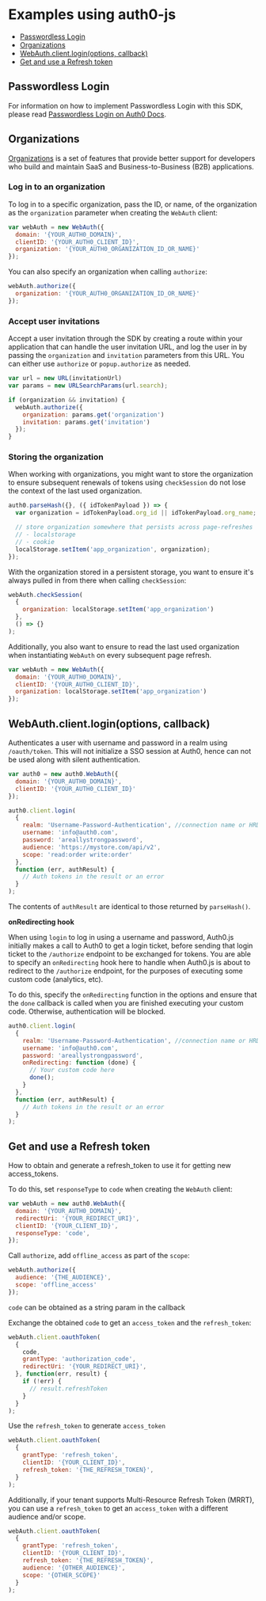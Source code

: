 # Examples using auth0-js

- [Passwordless Login](#passwordless-login)
- [Organizations](#organizations)
- [WebAuth.client.login(options, callback)](#webauthclientloginoptions-callback)
- [Get and use a Refresh token](#get-and-use-a-refresh-token)

## Passwordless Login

For information on how to implement Passwordless Login with this SDK, please read [Passwordless Login on Auth0 Docs](https://auth0.com/docs/libraries/auth0js#passwordless-login).

## Organizations

[Organizations](https://auth0.com/docs/organizations) is a set of features that provide better support for developers who build and maintain SaaS and Business-to-Business (B2B) applications.

### Log in to an organization

To log in to a specific organization, pass the ID, or name, of the organization as the `organization` parameter when creating the `WebAuth` client:

```js
var webAuth = new WebAuth({
  domain: '{YOUR_AUTH0_DOMAIN}',
  clientID: '{YOUR_AUTH0_CLIENT_ID}',
  organization: '{YOUR_AUTH0_ORGANIZATION_ID_OR_NAME}'
});
```

You can also specify an organization when calling `authorize`:

```js
webAuth.authorize({
  organization: '{YOUR_AUTH0_ORGANIZATION_ID_OR_NAME}'
});
```

### Accept user invitations

Accept a user invitation through the SDK by creating a route within your application that can handle the user invitation URL, and log the user in by passing the `organization` and `invitation` parameters from this URL. You can either use `authorize` or `popup.authorize` as needed.

```js
var url = new URL(invitationUrl)
var params = new URLSearchParams(url.search);

if (organization && invitation) {
  webAuth.authorize({
    organization: params.get('organization')
    invitation: params.get('invitation')
  });
}
```

### Storing the organization

When working with organizations, you might want to store the organization to ensure subsequent renewals of tokens using `checkSession` do not lose the context of the last used organization.

```js
auth0.parseHash({}, ({ idTokenPayload }) => {
  var organization = idTokenPayload.org_id || idTokenPayload.org_name;

  // store organization somewhere that persists across page-refreshes
  // - localstorage
  // - cookie
  localStorage.setItem('app_organization', organization);
});
```

With the organization stored in a persistent storage, you want to ensure it's always pulled in from there when calling `checkSession`:

```js
webAuth.checkSession(
  {
    organization: localStorage.setItem('app_organization')
  },
  () => {}
);
```

Additionally, you also want to ensure to read the last used organization when instantiating `WebAuth` on every subsequent page refresh.

```js
var webAuth = new WebAuth({
  domain: '{YOUR_AUTH0_DOMAIN}',
  clientID: '{YOUR_AUTH0_CLIENT_ID}',
  organization: localStorage.setItem('app_organization')
});
```

## WebAuth.client.login(options, callback)

Authenticates a user with username and password in a realm using `/oauth/token`. This will not initialize a SSO session at Auth0, hence can not be used along with silent authentication.

```js
var auth0 = new auth0.WebAuth({
  domain: '{YOUR_AUTH0_DOMAIN}',
  clientID: '{YOUR_AUTH0_CLIENT_ID}'
});

auth0.client.login(
  {
    realm: 'Username-Password-Authentication', //connection name or HRD domain
    username: 'info@auth0.com',
    password: 'areallystrongpassword',
    audience: 'https://mystore.com/api/v2',
    scope: 'read:order write:order'
  },
  function (err, authResult) {
    // Auth tokens in the result or an error
  }
);
```

The contents of `authResult` are identical to those returned by `parseHash()`.

**onRedirecting hook**

When using `login` to log in using a username and password, Auth0.js initially makes a call to Auth0 to get a login ticket, before sending that login ticket to the `/authorize` endpoint to be exchanged for tokens. You are able to specify an `onRedirecting` hook here to handle when Auth0.js is about to redirect to the `/authorize` endpoint, for the purposes of executing some custom code (analytics, etc).

To do this, specify the `onRedirecting` function in the options and ensure that the `done` callback is called when you are finished executing your custom code. Otherwise, authentication will be blocked.

```js
auth0.client.login(
  {
    realm: 'Username-Password-Authentication', //connection name or HRD domain
    username: 'info@auth0.com',
    password: 'areallystrongpassword',
    onRedirecting: function (done) {
      // Your custom code here
      done();
    }
  },
  function (err, authResult) {
    // Auth tokens in the result or an error
  }
);
```

## Get and use a Refresh token

How to obtain and generate a refresh_token to use it for getting new access_tokens.

To do this, set `responseType` to `code` when creating the `WebAuth` client:
```js
var webAuth = new auth0.WebAuth({
  domain: '{YOUR_AUTH0_DOMAIN}',
  redirectUri: '{YOUR_REDIRECT_URI}',
  clientID: '{YOUR_CLIENT_ID}',
  responseType: 'code',
});
```

Call `authorize`, add `offline_access` as part of the `scope`:
```js
webAuth.authorize({
  audience: '{THE_AUDIENCE}',
  scope: 'offline_access'
});
```

`code` can be obtained as a string param in the callback

Exchange the obtained `code` to get an `access_token` and the `refresh_token`:
```js
webAuth.client.oauthToken(
  {
    code,
    grantType: 'authorization_code',
    redirectUri: '{YOUR_REDIRECT_URI}',
  }, function(err, result) {
    if (!err) {
      // result.refreshToken
    }
  }
);
```

Use the `refresh_token` to generate `access_token`
```js
webAuth.client.oauthToken(
  {
    grantType: 'refresh_token',
    clientID: '{YOUR_CLIENT_ID}',
    refresh_token: '{THE_REFRESH_TOKEN}',
  }
);
```
Additionally, if your tenant supports Multi-Resource Refresh Token (MRRT), you can use a `refresh_token` to get an `access_token` with a different audience and/or scope.
```js
webAuth.client.oauthToken(
  {
    grantType: 'refresh_token',
    clientID: '{YOUR_CLIENT_ID}',
    refresh_token: '{THE_REFRESH_TOKEN}',
    audience: '{OTHER_AUDIENCE}',
    scope: '{OTHER_SCOPE}'
  }
);
```
